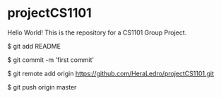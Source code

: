projectCS1101
=============

Hello World! This is the repository for a CS1101 Group Project.

$ git add README

$ git commit -m 'first commit'

$ git remote add origin https://github.com/HeraLedro/projectCS1101.git

$ git push origin master
